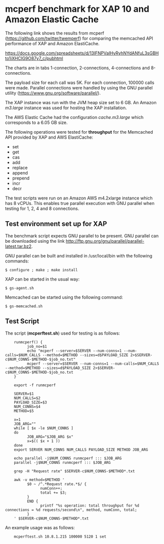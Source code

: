 # mcperf benchmark for XAP 10 and Amazon Elastic Cache

The following link shows the results from mcperf (https://github.com/twitter/twemperf) for comparing the memcached API performance of XAP and Amazon ElastiCache.

https://docs.google.com/spreadsheets/d/13lFNPVaIHyRyhNYdANfuL3sGBHto1iXHCIG9O87y7_c/pubhtml
 
The charts are in tabs 1-connection, 2-connections, 4-connections and 8-connections.

The payload size for each call was 5K. For each connection, 100000 calls were made. Parallel connections were handled by using the GNU parallel utility (https://www.gnu.org/software/parallel/).

The XAP instance was run with the JVM heap size set to 6 GB. An Amazon _m3.large_ instance was used for hosting the XAP installation.

The AWS Elastic Cache had the configuration _cache.m3.large_ which corresponds to a 6.05 GB size.

The following operations were tested for **throughput** for the Memcached API provided by XAP and AWS ElastiCache:

- set
- get
- cas
- add
- replace
- append
- prepend
- incr
- decr

The test scripts were run on an Amazon AWS m4.2xlarge instance which has 8 vCPUs. This enables true parallel execution with GNU parallel when testing for 1, 2, 4 and 8 connections.

## Test environment set up for XAP

The benchmark script expects GNU parallel to be present. GNU parallel can be downloaded using the link http://ftp.gnu.org/gnu/parallel/parallel-latest.tar.bz2.

GNU parallel can be built and installed in /usr/local/bin with the following commands:

    $ configure ; make ; make install

XAP can be started in the usual way:

    $ gs-agent.sh

Memcached can be started using the following command:

    $ gs-memcached.sh

## Test Script

The script (**mcperftest.sh**) used for testing is as follows:

        runmcperf() {
              job_no=$1
              echo "mcperf --server=$SERVER --num-conns=1 --num-calls=$NUM_CALLS --method=$METHOD --sizes=d$PAYLOAD_SIZE 2>$SERVER-c$NUM_CONNS-$METHOD-$job_no.txt"
              mcperf --server=$SERVER --num-conns=1 --num-calls=$NUM_CALLS --method=$METHOD --sizes=d$PAYLOAD_SIZE 2>$SERVER-c$NUM_CONNS-$METHOD-$job_no.txt
        }
        
        export -f runmcperf
         
        SERVER=$1
        NUM_CALLS=$2
        PAYLOAD_SIZE=$3
        NUM_CONNS=$4
        METHOD=$5
         
        x=1
        JOB_ARG=""
        while [ $x -le $NUM_CONNS ]
        do
              JOB_ARG="$JOB_ARG $x"
              x=$(( $x + 1 ))
        done
        export SERVER NUM_CONNS NUM_CALLS PAYLOAD_SIZE METHOD JOB_ARG
         
        echo parallel -j$NUM_CONNS runmcperf ::: $JOB_ARG
        parallel -j$NUM_CONNS runmcperf ::: $JOB_ARG
         
        grep -H "Request rate" $SERVER-c$NUM_CONNS-$METHOD*.txt
         
        awk -v method=$METHOD '
              $0 ~ /^.*Request rate.*$/ {
                    numConn++;
                    total += $3;
              }
              END {
                    printf "%s operation: total throughput for %d connections = %d requests/second\n", method, numConn, total;
              }
        ' $SERVER-c$NUM_CONNS-$METHOD*.txt
        
An example usage was as follows:

        mcperftest.sh 10.8.1.215 100000 5120 1 set


